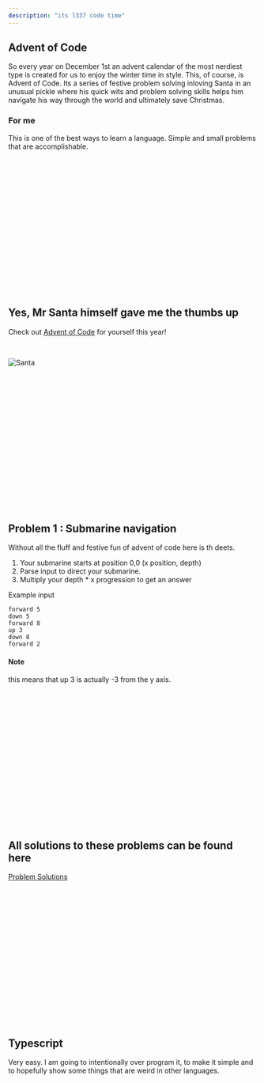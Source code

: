 ```yaml
---
description: "its l337 code time"
---
```


## Advent of Code
So every year on December 1st an advent calendar of the most nerdiest type is
created for us to enjoy the winter time in style.  This, of course, is Advent
of Code.  Its a series of festive problem solving inloving Santa in an unusual
pickle where his quick wits and problem solving skills helps him navigate his
way through the world and ultimately save Christmas.

### For me
This is one of the best ways to learn a language.  Simple and small problems
that are accomplishable.

<br />
<br />
<br />
<br />
<br />
<br />
<br />
<br />
<br />
<br />
<br />
<br />
<br />
<br />
<br />
<br />

## Yes, Mr Santa himself gave me the thumbs up
Check out [Advent of Code](www.adventofcode.com) for yourself this year!

<br />

![Santa](./images/santa.png)

<br />
<br />
<br />
<br />
<br />
<br />
<br />
<br />
<br />
<br />
<br />
<br />
<br />
<br />
<br />
<br />

## Problem 1 : Submarine navigation
Without all the fluff and festive fun of advent of code here is th deets.

1.  Your submarine starts at position 0,0 (x position, depth)
1.  Parse input to direct your submarine.
1.  Multiply your depth * x progression to get an answer

Example input
```
forward 5
down 5
forward 8
up 3
down 8
forward 2
```

#### Note
this means that up 3 is actually -3 from the y axis.

<br />
<br />
<br />
<br />
<br />
<br />
<br />
<br />
<br />
<br />
<br />
<br />
<br />
<br />
<br />
<br />

## All solutions to these problems can be found here
[Problem Solutions](www.github.com/ThePrimeagen/solutions-aoc-fem)

<br />
<br />
<br />
<br />
<br />
<br />
<br />
<br />
<br />
<br />
<br />
<br />
<br />
<br />
<br />
<br />

## Typescript
Very easy.  I am going to intentionally over program it, to make it simple and
to hopefully show some things that are weird in other languages.

<br />
<br />
<br />
<br />
<br />
<br />
<br />
<br />
<br />
<br />
<br />
<br />
<br />
<br />
<br />
<br />


